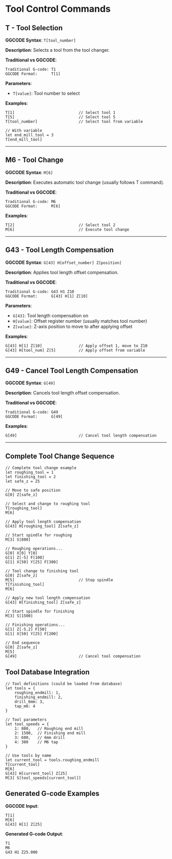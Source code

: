 # Tool Control Commands

## T - Tool Selection
**GGCODE Syntax**: `T[tool_number]`

**Description**: Selects a tool from the tool changer.

**Traditional vs GGCODE**:
```
Traditional G-code: T1
GGCODE Format:      T[1]
```

**Parameters**:
- `T[value]`: Tool number to select

**Examples**:
```ggcode
T[1]                            // Select tool 1
T[5]                            // Select tool 5
T[tool_number]                  // Select tool from variable

// With variable
let end_mill_tool = 3
T[end_mill_tool]
```

---

## M6 - Tool Change
**GGCODE Syntax**: `M[6]`

**Description**: Executes automatic tool change (usually follows T command).

**Traditional vs GGCODE**:
```
Traditional G-code: M6
GGCODE Format:      M[6]
```

**Examples**:
```ggcode
T[2]                            // Select tool 2
M[6]                            // Execute tool change
```

---

## G43 - Tool Length Compensation
**GGCODE Syntax**: `G[43] H[offset_number] Z[position]`

**Description**: Applies tool length offset compensation.

**Traditional vs GGCODE**:
```
Traditional G-code: G43 H1 Z10
GGCODE Format:      G[43] H[1] Z[10]
```

**Parameters**:
- `G[43]`: Tool length compensation on
- `H[value]`: Offset register number (usually matches tool number)
- `Z[value]`: Z-axis position to move to after applying offset

**Examples**:
```ggcode
G[43] H[1] Z[10]                // Apply offset 1, move to Z10
G[43] H[tool_num] Z[5]          // Apply offset from variable
```

---

## G49 - Cancel Tool Length Compensation
**GGCODE Syntax**: `G[49]`

**Description**: Cancels tool length offset compensation.

**Traditional vs GGCODE**:
```
Traditional G-code: G49
GGCODE Format:      G[49]
```

**Examples**:
```ggcode
G[49]                           // Cancel tool length compensation
```

---

## Complete Tool Change Sequence
```ggcode
// Complete tool change example
let roughing_tool = 1
let finishing_tool = 2
let safe_z = 25

// Move to safe position
G[0] Z[safe_z]

// Select and change to roughing tool
T[roughing_tool]
M[6]

// Apply tool length compensation
G[43] H[roughing_tool] Z[safe_z]

// Start spindle for roughing
M[3] S[800]

// Roughing operations...
G[0] X[0] Y[0]
G[1] Z[-5] F[100]
G[1] X[50] Y[25] F[300]

// Tool change to finishing tool
G[0] Z[safe_z]
M[5]                            // Stop spindle
T[finishing_tool]
M[6]

// Apply new tool length compensation
G[43] H[finishing_tool] Z[safe_z]

// Start spindle for finishing
M[3] S[1500]

// Finishing operations...
G[1] Z[-5.2] F[50]
G[1] X[50] Y[25] F[200]

// End sequence
G[0] Z[safe_z]
M[5]
G[49]                           // Cancel tool compensation
```

## Tool Database Integration
```ggcode
// Tool definitions (could be loaded from database)
let tools = {
    roughing_endmill: 1,
    finishing_endmill: 2,
    drill_6mm: 3,
    tap_m6: 4
}

// Tool parameters
let tool_speeds = {
    1: 800,   // Roughing end mill
    2: 1500,  // Finishing end mill
    3: 600,   // 6mm drill
    4: 300    // M6 tap
}

// Use tools by name
let current_tool = tools.roughing_endmill
T[current_tool]
M[6]
G[43] H[current_tool] Z[25]
M[3] S[tool_speeds[current_tool]]
```

## Generated G-code Examples
**GGCODE Input**:
```ggcode
T[1]
M[6]
G[43] H[1] Z[25]
```

**Generated G-code Output**:
```gcode
T1
M6
G43 H1 Z25.000
```
